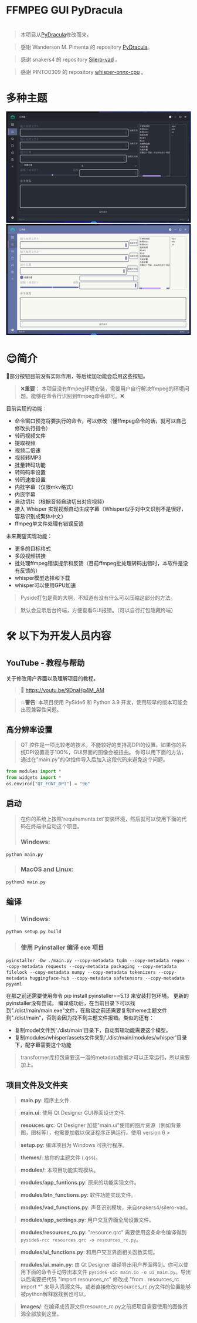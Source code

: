 # FFMPEG GUI PyDracula 
# 

> 本项目从[PyDracula](https://github.com/Wanderson-Magalhaes/Modern_GUI_PyDracula_PySide6_or_PyQt6)修改而来。

> 感谢 Wanderson M. Pimenta 的 repository [PyDracula](https://github.com/Wanderson-Magalhaes/Modern_GUI_PyDracula_PySide6_or_PyQt6)。

> 感谢 snakers4 的 repository [Silero-vad](https://github.com/snakers4/silero-vad) 。

> 感谢 PINTO0309 的 repository [whisper-onnx-cpu](https://github.com/PINTO0309/whisper-onnx-cpu) 。

# 多种主题
![PyDracula_Default_Dark](https://github.com/peach-water/ffmpeg-GUI-with-PyDracula/blob/master/gallery/dark_theme.png?raw=true)
![PyDracula_Light](https://github.com/peach-water/ffmpeg-GUI-with-PyDracula/blob/master/gallery/light_theme.png?raw=true)

# 😊简介

🤣部分按钮目前没有实际作用，等后续加功能会启用这些按钮。

> ❌**重要：** 本项目没有ffmpeg环境安装，需要用户自行解决ffmpeg的环境问题。能够在命令行识别到ffmpeg命令即可。❌

目前实现的功能：
* 命令窗口预览将要执行的命令，可以修改（懂ffmpeg命令的话，就可以自己修改执行指令）
* 转码视频文件
* 提取视频
* 视频二倍速
* 视频转MP3
* 批量转码功能
* 转码码率设置
* 转码速度设置
* 内挂字幕（仅限mkv格式）
* 内嵌字幕
* 自动切片（根据音频自动切出对应视频）
* 接入 Whisper 实现视频自动生成字幕（Whisper似乎对中文识别不是很好，容易识别成繁体中文）
* ffmpeg单文件处理有错误反馈

未来期望实现功能：
* 更多的目标格式
* 多段视频拼接
* 批处理ffmpeg错误提示和反馈（目前ffmpeg批处理转码出错时，本软件是没有反馈的）
* whisper模型选择和下载
* whisper可以使用GPU加速

> Pyside打包是真的大啊，不知道有没有什么可以压缩这部分的方法。

> 默认会显示后台终端，方便查看GUI报错。（可以自行打包隐藏终端）

# 🛠 以下为开发人员内容

## YouTube - 教程与帮助
关于修改用户界面以及理解项目的教程。
> 🔗 https://youtu.be/9DnaHg4M_AM

> 💥**警告**: 本项目使用 PySide6 和 Python 3.9 开发，使用较早的版本可能会出现兼容性问题。

## 高分辨率设置

> QT 控件是一项比较老的技术，不能较好的支持高DPI的设置。如果你的系统DPI设置高于100%，GUI界面的图像会被扭曲。
> 你可以用下面的方法，通过在"main.py"的Qt控件导入后加入这段代码来避免这个问题。

```python
from modules import *
from widgets import *
os.environ["QT_FONT_DPI"] = "96"
```

## 启动
> 在你的系统上按照'requirements.txt'安装环境，然后就可以使用下面的代码在终端中启动这个项目。
> ### **Windows**:
```console
python main.py
```
> ### **MacOS and Linux**:
```console
python3 main.py
```
## 编译
> ### **Windows**:
```console
python setup.py build
```
> ### 使用 Pyinstaller 编译 exe 项目
```console
pyinstaller -Dw ./main.py --copy-metadata tqdm --copy-metadata regex --copy-metadata requests --copy-metadata packaging --copy-metadata filelock --copy-metadata numpy --copy-metadata tokenizers --copy-metadata huggingface-hub --copy-metadata safetensors --copy-metadata pyyaml
```
在那之前还需要使用命令 pip install pyinstaller==5.13 来安装打包环境。
更新的pyinstaller没有尝试。
编译成功后，在当前目录下可以找到"./dist/main/main.exe"文件，在启动之前还需要复制theme主题文件到"./dist/main"，否则会因为找不到主题文件报错。类似的还有：
* 复制model文件到'./dist/main'目录下，自动剪辑功能需要这个模型。
* 复制modules/whisper/assets文件夹到'./dist/main/modules/whisper'目录下，配字幕需要这个功能

> transformer库打包需要这一溜的metadata数据才可以正常运行，所以需要加上。

## 项目文件及文件夹
> **main.py**: 程序主文件.

> **main.ui**: 使用 Qt Designer GUI界面设计文件.

> **resouces.qrc**: Qt Designer 加载"main.ui"使用的图片资源（例如背景图，图标等），也需要加载以保证程序正确运行。使用 version 6 >

> **setup.py**: 编译项目为 Windows 可执行程序。

> **themes/**: 放你的主题文件 (.qss)。

> **modules/**: 本项目功能实现模块。

> **modules/app_funtions.py**: 原来的功能实现文件。

> **modules/btn_functions.py**: 软件功能实现文件。

> **modules/vad_functions.py**: 声音识别模块，来自snakers4/silero-vad。

> **modules/app_settings.py**: 用户交互界面全局设置文件。

> **modules/resources_rc.py**: "resource.qrc" 需要使用这条命令编译得到 ```pyside6-rcc resources.qrc -o resources_rc.py```。

> **modules/ui_functions.py**: 和用户交互界面相关函数实现。

> **modules/ui_main.py**: 由 Qt Designer 编译导出用户界面得到。你可以使用下面的命令手动导出本文件 ```pyside6-uic main.io -o ui_main.py```。导出以后需要把代码 "import resources_rc" 修改成 "from . resources_rc import *" 来导入资源文件。或者直接修改resources_rc.py文件的位置能够被python解释器找到也可以。

> **images/**: 在编译成资源文件resource_rc.py之前把项目需要使用的图像资源全部放到这里。



